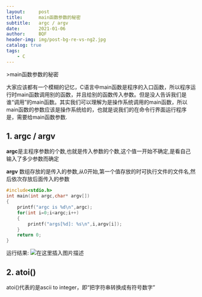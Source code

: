```yaml
---
layout:     post
title:      main函数参数的秘密
subtitle:   argc / argv
date:       2021-01-06
author:     BQF
header-img: img/post-bg-re-vs-ng2.jpg
catalog: true
tags:
    - C
---
```




﻿>main函数参数的秘密

大家应该都有一个模糊的记忆，C语言中main函数是程序的入口函数，所以程序运行时main函数调用别的函数，并且给别的函数传入参数。但是没人告诉我们是谁“调用”的main函数。其实我们可以理解为是操作系统调用的main函数，所以main函数的参数应该是操作系统给的，也就是说我们的在命令行界面运行程序是，需要给main函数参数.
## 1. argc / argv
**argc**是主程序参数的个数,也就是传入参数的个数,这个值一开始不确定,是看自己输入了多少参数而确定

**argv** 数组存放的是传入的参数,从0开始,第一个值存放的时可执行文件的文件名,然后依次存放后面传入的参数

``` c
#include<stdio.h> 	
int main(int argc,char* argv[])
{
    printf("argc is %d\n",argc);
    for(int i=0;i<argc;i++)
    {
        printf("args[%d]: %s\n",i,argv[i]);
    }
    return 0;
}
```
运行结果:
![在这里插入图片描述](https://img-blog.csdnimg.cn/2021010717333629.png)
## 2. atoi()
atoi()代表的是ascii to integer，即“把字符串转换成有符号数字”
